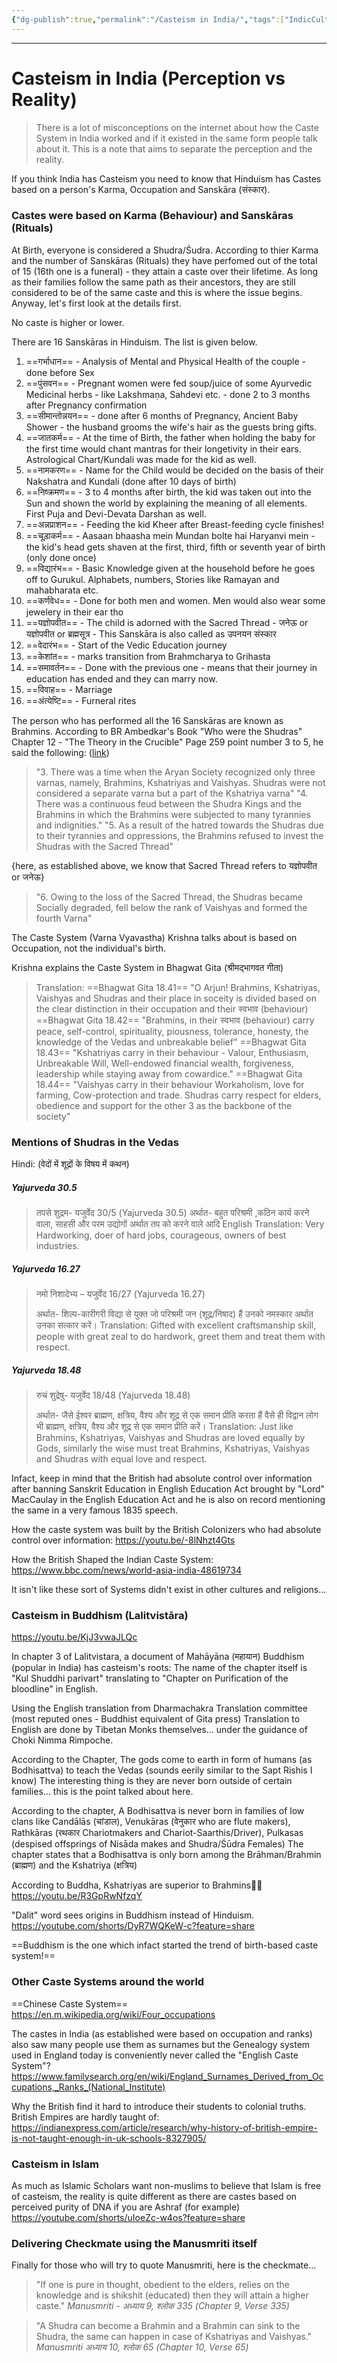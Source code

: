 ```yaml
---
{"dg-publish":true,"permalink":"/Casteism in India/","tags":["IndicCulture","politics"]}
---
```



---
# Casteism in India (Perception vs Reality)
> There is a lot of misconceptions on the internet about how the Caste System in India worked and if it existed in the same form people talk about it. This is a note that aims to separate the perception and the reality.

If you think India has Casteism you need to know that Hinduism has Castes based on a person's Karma, Occupation and Sanskāra (संस्कार).

### Castes were based on Karma (Behaviour) and Sanskāras (Rituals)
At Birth, everyone is considered a Shudra/Śudra.
According to thier Karma and the number of Sanskāras (Rituals) they have perfomed out of the total of 15 (16th one is a funeral) - they attain a caste over their lifetime. As long as their families follow the same path as their ancestors, they are still considered to be of the same caste and this is where the issue begins. Anyway, let's first look at the details first.

No caste is higher or lower.

There are 16 Sanskāras in Hinduism. The list is given below.
1. ==गर्भाधान== - Analysis of Mental and Physical Health of the couple - done before Sex
2. ==पुंसवन== - Pregnant women were fed soup/juice of some Ayurvedic Medicinal herbs - like Lakshmaṇa, Sahdevi etc. - done 2 to 3 months after Pregnancy confirmation 
3. ==सीमान्तोन्नयन== - done after 6 months of Pregnancy, Ancient Baby Shower - the husband grooms the wife's hair as the guests bring gifts.
4. ==जातकर्म== - At the time of Birth, the father when holding the baby for the first time would chant mantras for their longetivity in their ears. Astrological Chart/Kundali was made for the kid as well. 
5. ==नामकरण== - Name for the Child would be decided on the basis of their Nakshatra and Kundali (done after 10 days of birth)
6. ==निष्क्रमण== - 3 to 4 months after birth, the kid was taken out into the Sun and shown the world by explaining the meaning of all elements. First Puja and Devi-Devata Darshan as well.
7. ==अन्नप्राशन== - Feeding the kid Kheer after Breast-feeding cycle finishes!
8. ==चूड़ाकर्म== - Aasaan bhaasha mein Mundan bolte hai Haryanvi mein - the kid's head gets shaven at the first, third, fifth or seventh year of birth (only done once)
9. ==विद्यारंभ== - Basic Knowledge given at the household before he goes off to Gurukul. Alphabets, numbers, Stories like Ramayan and mahabharata etc.
10. ==कर्णवेध== - Done for both men and women. Men would also wear some jewelery in their ear tho
11. ==यज्ञोपवीत== - The child is adorned with the Sacred Thread - जनेऊ or यज्ञोपवीत or ब्रह्मसूत्र - This Sanskāra is also called as उपनयन संस्कार
12. ==वेदारंभ== - Start of the Vedic Education journey
13. ==केशांत== - marks transition from Brahmcharya to Grihasta
14. ==समावर्तन== - Done with the previous one - means that their journey in education has ended and they can marry now.
15. ==विवाह== - Marriage
16. ==अंत्येष्टि== - Furneral rites

The person who has performed all the 16 Sanskāras are known as Brahmins. According to BR Ambedkar's Book "Who were the Shudras" Chapter 12 - "The Theory in the Crucible" Page 259 point number 3 to 5, he said the following: ([link](https://www.marxists.org/archive/ambedkar/2015.143076.Who-Were-The-Shudras.pdf))
>"3. There was a time when the Aryan Society recognized only three varnas, namely, Brahmins, Kshatriyas and Vaishyas. Shudras were not considered a separate varna but a part of the Kshatriya varna"
>"4. There was a continuous feud between the Shudra Kings and the Brahmins in which the Brahmins were subjected to many tyrannies and indignities."
>"5. As a result of the hatred towards the Shudras due to their tyrannies and oppressions, the Brahmins refused to invest the Shudras with the Sacred Thread" 

{here, as established above, we know that Sacred Thread refers to यज्ञोपवीत or जनेऊ}

>"6. Owing to the loss of the Sacred Thread, the Shudras became Socially degraded, fell below the rank of Vaishyas and formed the fourth Varna"

The Caste System (Varna Vyavastha) Krishna talks about is based on Occupation, not the individual's birth.

Krishna explains the Caste System in Bhagwat Gita (श्रीमद्भागवत गीता)
>Translation:
>==Bhagwat Gita 18.41== "O Arjun! Brahmins, Kshatriyas, Vaishyas and Shudras and their place in soceity is divided based on the clear distinction in their occupation and their स्वभाव (behaviour) 
>==Bhagwat Gita 18.42== "Brahmins, in their स्वभाव (behaviour) carry peace, self-control, spirituality, piousness, tolerance, honesty, the knowledge of the Vedas and unbreakable belief"
>==Bhagwat Gita 18.43== "Kshatriyas carry in their behaviour - Valour, Enthusiasm, Unbreakable Will, Well-endowed financial wealth, forgiveness, leadership while staying away from cowardice."
>==Bhagwat Gita 18.44== "Vaishyas carry in their behaviour Workaholism, love for farming, Cow-protection and trade. Shudras carry respect for elders, obedience and support for the other 3 as the backbone of the society"

### Mentions of Shudras in the Vedas 
Hindi: (वेदों में शूद्रों के विषय में कथन)

##### Yajurveda 30.5
> तपसे शुद्रम- यजुर्वेद 30/5 (Yajurveda 30.5)
> अर्थात- बहुत परिश्रमी ,कठिन कार्य करने वाला, साहसी और परम उद्योगों अर्थात तप को करने वाले आदि
> English Translation: Very Hardworking, doer of hard jobs, courageous, owners of best industries.  

##### Yajurveda 16.27
> नमो निशादेभ्य – यजुर्वेद 16/27 (Yajurveda 16.27)
> 
> अर्थात- शिल्प-कारीगरी विद्या से युक्त जो परिश्रमी जन (शूद्र/निषाद) हैं उनको नमस्कार अर्थात उनका सत्कार करें।
> Translation: Gifted with excellent craftsmanship skill, people with great zeal to do hardwork, greet them and treat them with respect.

##### Yajurveda 18.48
> रुचं शुद्रेषु- यजुर्वेद 18/48 (Yajurveda 18.48)
> 
> अर्थात- जैसे ईश्वर ब्राह्मण, क्षत्रिय, वैश्य और शूद्र से एक समान प्रीति करता हैं वैसे ही विद्वान लोग भी ब्राह्मण, क्षत्रिय, वैश्य और शूद्र से एक समान प्रीति करें।
> Translation: Just like Brahmins, Kshatriyas, Vaishyas and Shudras are loved equally by Gods, similarly the wise must treat Brahmins, Kshatriyas, Vaishyas and Shudras with equal love and respect.

Infact, keep in mind that the British had absolute control over information after banning Sanskrit Education in English Education Act brought by "Lord" MacCaulay in the English Education Act and he is also on record mentioning the same in a very famous 1835 speech.

How the caste system was built by the British Colonizers who had absolute control over information:
https://youtu.be/-8lNhzt4Gts

How the British Shaped the Indian Caste System:
https://www.bbc.com/news/world-asia-india-48619734


It isn't like these sort of Systems didn't exist in other cultures and religions...

### Casteism in Buddhism (Lalitvistāra)
https://youtu.be/KjJ3vwaJLQc

In chapter 3 of Lalitvistara, a document of Mahāyāna (महायान) Buddhism (popular in India) has casteism's roots:
The name of the chapter itself is "Kul Shuddhi parivart" translating to "Chapter on Purification of the bloodline" in English.

Using the English translation from Dharmachakra Translation committee (most reputed ones - Buddhist equivalent of Gita press)
Translation to English are done by Tibetan Monks themselves... under the guidance of Choki Nimma Rimpoche.

According to the Chapter, The gods come to earth in form of humans (as Bodhisattva) to teach the Vedas (sounds eerily similar to the Sapt Rishis I know)
The interesting thing is they are never born outside of certain families... this is the point talked about here.

According to the chapter,
A Bodhisattva is never born in families of low clans like Candālās (चांडाल), Venukāras (वेनुकार who are flute makers), Rathkāras (रथकार Chariotmakers and Chariot-Saarthis/Driver), Pulkasas (despised offsprings of Nisāda makes and Shudra/Śūdra Females) 
The chapter states that a Bodhisattva is only born among the Brāhman/Brahmin (ब्राह्मण) and the Kshatriya (क्षत्रिय)

According to Buddha, Kshatriyas are superior to Brahmins🤣🤣
https://youtu.be/R3GpRwNfzqY


"Dalit" word sees origins in Buddhism instead of Hinduism.
https://youtube.com/shorts/DyR7WQKeW-c?feature=share

==Buddhism is the one which infact started the trend of birth-based caste system!==


### Other Caste Systems around the world
==Chinese Caste System== 
https://en.m.wikipedia.org/wiki/Four_occupations

The castes in India (as established were based on occupation and ranks) also saw many people use them as surnames but the Genealogy system used in England today is conveniently never called the "English Caste System"?
https://www.familysearch.org/en/wiki/England_Surnames_Derived_from_Occupations,_Ranks_(National_Institute)

Why the British find it hard to introduce their students to colonial truths. British Empires are hardly taught of:
https://indianexpress.com/article/research/why-history-of-british-empire-is-not-taught-enough-in-uk-schools-8327905/


### Casteism in Islam
As much as Islamic Scholars want non-muslims to believe that Islam is free of casteism, the reality is quite different as there are castes based on perceived purity of DNA if you are Ashraf (for example)
https://youtube.com/shorts/uIoeZc-w4os?feature=share


### Delivering Checkmate using the Manusmriti itself
Finally for those who will try to quote Manusmriti, here is the checkmate...

> "If one is pure in thought, obedient to the elders, relies on the knowledge and is shikshit (educated) then they will attain a higher caste."
> *Manusmriti - अध्याय 9, श्लोक 335 (Chapter 9, Verse 335)*


> "A Shudra can become a Brahmin and a Brahmin can sink to the Shudra, the same can happen in case of Kshatriyas and Vaishyas."
> *Manusmriti अध्याय 10, श्लोक 65 (Chapter 10, Verse 65)*

